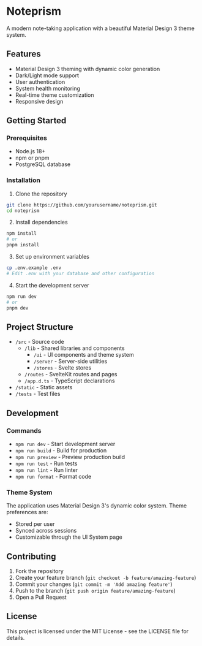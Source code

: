 # Noteprism

A modern note-taking application with a beautiful Material Design 3 theme system.

## Features

- Material Design 3 theming with dynamic color generation
- Dark/Light mode support
- User authentication
- System health monitoring
- Real-time theme customization
- Responsive design

## Getting Started

### Prerequisites

- Node.js 18+
- npm or pnpm
- PostgreSQL database

### Installation

1. Clone the repository
```bash
git clone https://github.com/yourusername/noteprism.git
cd noteprism
```

2. Install dependencies
```bash
npm install
# or
pnpm install
```

3. Set up environment variables
```bash
cp .env.example .env
# Edit .env with your database and other configuration
```

4. Start the development server
```bash
npm run dev
# or
pnpm dev
```

## Project Structure

- `/src` - Source code
  - `/lib` - Shared libraries and components
    - `/ui` - UI components and theme system
    - `/server` - Server-side utilities
    - `/stores` - Svelte stores
  - `/routes` - SvelteKit routes and pages
  - `/app.d.ts` - TypeScript declarations
- `/static` - Static assets
- `/tests` - Test files

## Development

### Commands

- `npm run dev` - Start development server
- `npm run build` - Build for production
- `npm run preview` - Preview production build
- `npm run test` - Run tests
- `npm run lint` - Run linter
- `npm run format` - Format code

### Theme System

The application uses Material Design 3's dynamic color system. Theme preferences are:
- Stored per user
- Synced across sessions
- Customizable through the UI System page

## Contributing

1. Fork the repository
2. Create your feature branch (`git checkout -b feature/amazing-feature`)
3. Commit your changes (`git commit -m 'Add amazing feature'`)
4. Push to the branch (`git push origin feature/amazing-feature`)
5. Open a Pull Request

## License

This project is licensed under the MIT License - see the LICENSE file for details.
